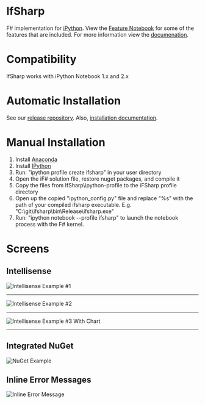 # IfSharp
F# implementation for [iPython](http://ipython.org). View the [Feature Notebook](http://nbviewer.ipython.org/github/BayardRock/IfSharp/blob/master/Feature%20Notebook.ipynb) for some of the features that are included.
For more information view the [documenation](http://bayardrock.github.io/IfSharp/).

# Compatibility
IfSharp works with iPython Notebook 1.x and 2.x 

# Automatic Installation
See our [release repository](https://github.com/BayardRock/IfSharp/releases). Also, [installation documentation](http://bayardrock.github.io/IfSharp/installation.html).

# Manual Installation
1. Install [Anaconda](http://continuum.io/downloads)
2. Install [IPython](http://ipython.org/install.html)
3. Run: "ipython profile create ifsharp" in your user directory
4. Open the iF# solution file, restore nuget packages, and compile it
5. Copy the files from IfSharp\ipython-profile to the iFSharp profile directory
6. Open up the copied "ipython_config.py" file and replace "%s" with the path of your compiled ifsharp executable. E.g. "C:\\git\\ifsharp\\bin\\Release\\ifsharp.exe" 
7. Run: "ipython notebook --profile ifsharp" to launch the notebook process with the F# kernel.

# Screens
## Intellisense
![Intellisense Example #1](https://raw.github.com/BayardRock/IfSharp/master/docs/files/img/intellisense-1.png "Intellisense Example #1")
***

![Intellisense Example #2](https://raw.github.com/BayardRock/IfSharp/master/docs/files/img/intellisense-2.png "Intellisense Example #2")
***

![Intellisense Example #3 With Chart](https://raw.github.com/BayardRock/IfSharp/master/docs/files/img/intellisense-3.png "Intellisense Example #3 With Chart")
***

## Integrated NuGet
![NuGet Example](https://raw.github.com/BayardRock/IfSharp/master/docs/files/img/NuGet-1.png "NuGet example")

## Inline Error Messages
![Inline Error Message](https://raw.github.com/BayardRock/IfSharp/master/docs/files/img/error-1.png "Inline error message")
